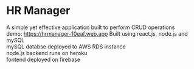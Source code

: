# HR Manager  

A simple yet effective application built to perform CRUD operations   
demo: https://hrmanager-10eaf.web.app
Built using react.js, node.js and mySQL  
 mySQL databse deployed to AWS RDS instance  
 node.js backend runs on heroku  
 fontend deployed on firebase  
  
